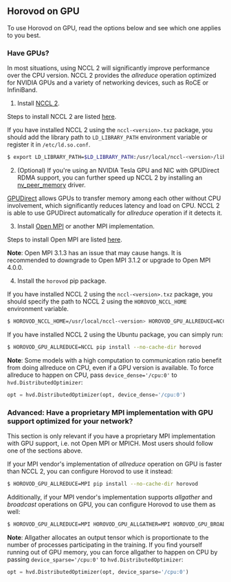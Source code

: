 ## Horovod on GPU

To use Horovod on GPU, read the options below and see which one applies to you best.

### Have GPUs?

In most situations, using NCCL 2 will significantly improve performance over the CPU version.  NCCL 2 provides the *allreduce*
operation optimized for NVIDIA GPUs and a variety of networking devices, such as RoCE or InfiniBand.

1. Install [NCCL 2](https://developer.nvidia.com/nccl).

Steps to install NCCL 2 are listed [here](http://docs.nvidia.com/deeplearning/sdk/nccl-install-guide/index.html).

If you have installed NCCL 2 using the `nccl-<version>.txz` package, you should add the library path to `LD_LIBRARY_PATH`
environment variable or register it in `/etc/ld.so.conf`.

```bash
$ export LD_LIBRARY_PATH=$LD_LIBRARY_PATH:/usr/local/nccl-<version>/lib
```

2. (Optional) If you're using an NVIDIA Tesla GPU and NIC with GPUDirect RDMA support, you can further speed up NCCL 2
by installing an [nv_peer_memory](http://www.mellanox.com/page/products_dyn?product_family=116) driver.

[GPUDirect](https://developer.nvidia.com/gpudirect) allows GPUs to transfer memory among each other without CPU
involvement, which significantly reduces latency and load on CPU.  NCCL 2 is able to use GPUDirect automatically for
*allreduce* operation if it detects it.

3. Install [Open MPI](https://www.open-mpi.org/) or another MPI implementation.

Steps to install Open MPI are listed [here](https://www.open-mpi.org/faq/?category=building#easy-build).

**Note**: Open MPI 3.1.3 has an issue that may cause hangs.  It is recommended
to downgrade to Open MPI 3.1.2 or upgrade to Open MPI 4.0.0.

4. Install the `horovod` pip package.

If you have installed NCCL 2 using the `nccl-<version>.txz` package, you should specify the path to NCCL 2 using the `HOROVOD_NCCL_HOME`
environment variable.

```bash
$ HOROVOD_NCCL_HOME=/usr/local/nccl-<version> HOROVOD_GPU_ALLREDUCE=NCCL pip install --no-cache-dir horovod
```

If you have installed NCCL 2 using the Ubuntu package, you can simply run:

```bash
$ HOROVOD_GPU_ALLREDUCE=NCCL pip install --no-cache-dir horovod
```

**Note**: Some models with a high computation to communication ratio benefit from doing allreduce on CPU, even if a
GPU version is available. To force allreduce to happen on CPU, pass `device_dense='/cpu:0'` to `hvd.DistributedOptimizer`:

```python
opt = hvd.DistributedOptimizer(opt, device_dense='/cpu:0')
```

### Advanced: Have a proprietary MPI implementation with GPU support optimized for your network?

This section is only relevant if you have a proprietary MPI implementation with GPU support, i.e. not Open MPI or MPICH.
Most users should follow one of the sections above.

If your MPI vendor's implementation of *allreduce* operation on GPU is faster than NCCL 2, you can configure Horovod to
use it instead:

```bash
$ HOROVOD_GPU_ALLREDUCE=MPI pip install --no-cache-dir horovod
```

Additionally, if your MPI vendor's implementation supports *allgather* and *broadcast* operations on GPU, you can
configure Horovod to use them as well:

```bash
$ HOROVOD_GPU_ALLREDUCE=MPI HOROVOD_GPU_ALLGATHER=MPI HOROVOD_GPU_BROADCAST=MPI pip install --no-cache-dir horovod
```

**Note**: Allgather allocates an output tensor which is proportionate to the number of processes participating in the
training.  If you find yourself running out of GPU memory, you can force allgather to happen on CPU by passing
`device_sparse='/cpu:0'` to `hvd.DistributedOptimizer`:

```python
opt = hvd.DistributedOptimizer(opt, device_sparse='/cpu:0')
```
